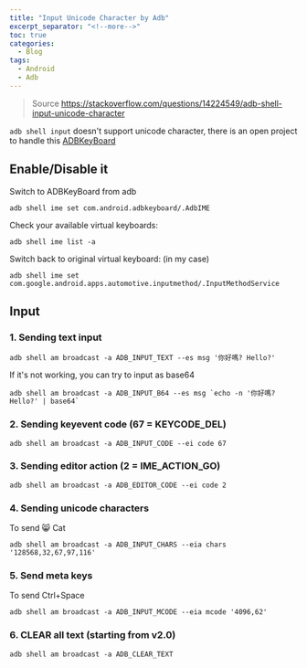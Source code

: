 ```yaml
---
title: "Input Unicode Character by Adb"
excerpt_separator: "<!--more-->"
toc: true
categories:
  - Blog
tags:
  - Android
  - Adb
---
```


> Source https://stackoverflow.com/questions/14224549/adb-shell-input-unicode-character

`adb shell input` doesn't support unicode character, there is an open project to handle this [ADBKeyBoard](https://github.com/senzhk/ADBKeyBoard)

## Enable/Disable it

Switch to ADBKeyBoard from adb
```
adb shell ime set com.android.adbkeyboard/.AdbIME   
```

Check your available virtual keyboards:
```
adb shell ime list -a  
```

Switch back to original virtual keyboard: (in my case)
```
adb shell ime set com.google.android.apps.automotive.inputmethod/.InputMethodService  
```

## Input

### 1. Sending text input
```
adb shell am broadcast -a ADB_INPUT_TEXT --es msg '你好嗎? Hello?'
```
If it's not working, you can try to input as base64
```
adb shell am broadcast -a ADB_INPUT_B64 --es msg `echo -n '你好嗎? Hello?' | base64`
```

### 2. Sending keyevent code  (67 = KEYCODE_DEL)
```
adb shell am broadcast -a ADB_INPUT_CODE --ei code 67
```

### 3. Sending editor action (2 = IME_ACTION_GO)
```
adb shell am broadcast -a ADB_EDITOR_CODE --ei code 2
```

### 4. Sending unicode characters
To send 😸 Cat
```
adb shell am broadcast -a ADB_INPUT_CHARS --eia chars '128568,32,67,97,116'
```

### 5. Send meta keys
To send Ctrl+Space
```
adb shell am broadcast -a ADB_INPUT_MCODE --eia mcode '4096,62'
```

### 6. CLEAR all text (starting from v2.0)
```
adb shell am broadcast -a ADB_CLEAR_TEXT
```

